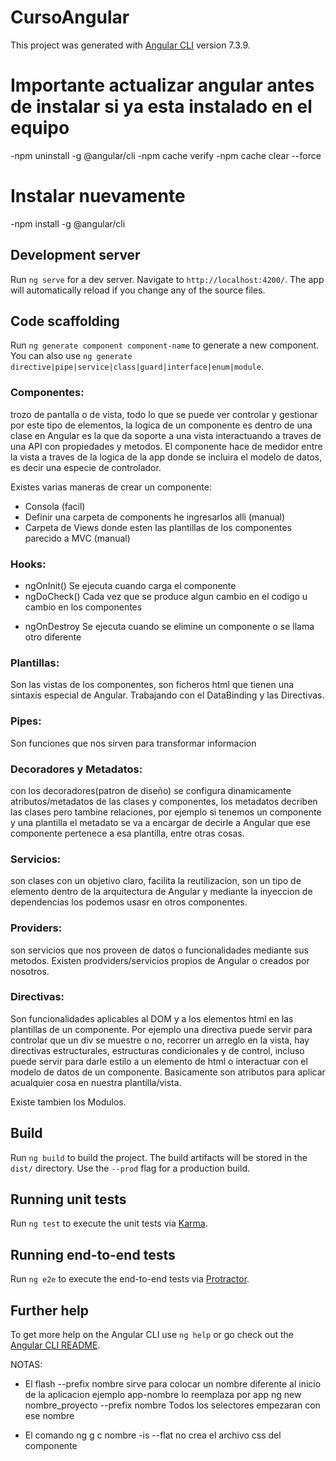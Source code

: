 # CursoAngular

This project was generated with [Angular CLI](https://github.com/angular/angular-cli) version 7.3.9.

# Importante actualizar angular antes de instalar si ya esta instalado en el equipo
-npm uninstall -g @angular/cli
-npm cache verify
-npm cache clear --force

# Instalar nuevamente
-npm install -g @angular/cli

## Development server

Run `ng serve` for a dev server. Navigate to `http://localhost:4200/`. The app will automatically reload if you change any of the source files.

## Code scaffolding

Run `ng generate component component-name` to generate a new component. You can also use `ng generate directive|pipe|service|class|guard|interface|enum|module`.
### Componentes: 
trozo de pantalla o de vista, todo lo que se puede ver controlar y gestionar por este tipo de elementos, 
la logica de un componente es dentro de una clase en Angular es la que da soporte a una vista interactuando a traves de una API con propiedades y metodos.
El componente hace de medidor entre la vista a traves de la logica de la app donde se incluira el modelo de datos, es decir una especie de controlador.

Existes varias maneras de crear un componente:
- Consola (facil)
- Definir una carpeta de components he ingresarlos alli (manual)
- Carpeta de Views donde esten las plantillas de los componentes parecido a MVC (manual)

### Hooks:
- ngOnInit() Se ejecuta cuando carga el componente
- ngDoCheck() Cada vez que se produce algun cambio en el codigo u cambio en los componentes
* ngOnDestroy Se ejecuta cuando se elimine un componente o se llama otro diferente
### Plantillas: 
Son las vistas de los componentes, son ficheros html que tienen una sintaxis especial de Angular. Trabajando con el DataBinding y las Directivas.
### Pipes:
Son funciones que nos sirven para transformar informacion
### Decoradores y Metadatos: 
con los decoradores(patron de diseño) se configura dinamicamente atributos/metadatos de las clases y componentes, los metadatos decriben las clases pero tambine relaciones, por ejemplo si tenemos un componente y una plantilla el metadato se va a encargar de decirle a Angular que ese componente pertenece a esa plantilla, entre otras cosas.

### Servicios: 
son clases con un objetivo claro, facilita la reutilizacion, son un tipo de elemento dentro de la arquitectura de Angular y mediante la inyeccion de dependencias los podemos usasr en otros componentes.

### Providers: 
son servicios que nos proveen de datos o funcionalidades mediante sus metodos. Existen prodviders/servicios propios de Angular o creados por nosotros.

### Directivas: 
Son funcionalidades aplicables al DOM y a los elementos html en las plantillas de un componente. Por ejemplo una directiva puede servir para controlar que un div se muestre o no, recorrer un arreglo en la vista, hay directivas estructurales, estructuras condicionales y de control, incluso puede servir para darle estilo a un elemento de html o interactuar con el modelo de datos de un componente. Basicamente son atributos para aplicar acualquier cosa en nuestra plantilla/vista.

Existe tambien los Modulos.
## Build

Run `ng build` to build the project. The build artifacts will be stored in the `dist/` directory. Use the `--prod` flag for a production build.

## Running unit tests

Run `ng test` to execute the unit tests via [Karma](https://karma-runner.github.io).

## Running end-to-end tests

Run `ng e2e` to execute the end-to-end tests via [Protractor](http://www.protractortest.org/).

## Further help

To get more help on the Angular CLI use `ng help` or go check out the [Angular CLI README](https://github.com/angular/angular-cli/blob/master/README.md).

NOTAS:

- El flash --prefix nombre sirve para colocar un nombre diferente al inicio de la aplicacion ejemplo app-nombre lo reemplaza por app
ng new nombre_proyecto --prefix nombre Todos los selectores empezaran con ese nombre

- El comando ng g c nombre -is --flat no crea el archivo css del componente
